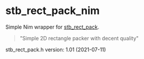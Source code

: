 # stb_rect_pack_nim

Simple Nim wrapper for [stb_rect_pack](https://github.com/nothings/stb).

> "Simple 2D rectangle packer with decent quality"

stb_rect_pack.h version: 1.01 (2021-07-11)
